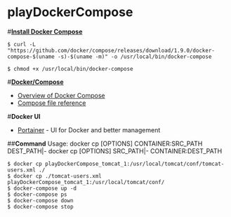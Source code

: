 # playDockerCompose


#**[Install Docker Compose](https://docs.docker.com/compose/install/)**

	$ curl -L "https://github.com/docker/compose/releases/download/1.9.0/docker-compose-$(uname -s)-$(uname -m)" -o /usr/local/bin/docker-compose

	$ chmod +x /usr/local/bin/docker-compose

#**[Docker/Compose](https://github.com/docker/compose)**
* [Overview of Docker Compose](https://docs.docker.com/compose/overview/)
* [Compose file reference](https://docs.docker.com/compose/compose-file/)


#**Docker UI**
* [Portainer](http://portainer.io/) - UI for Docker and better management


##**Command**
	Usage:  docker cp [OPTIONS] CONTAINER:SRC_PATH DEST_PATH|-
        	docker cp [OPTIONS] SRC_PATH|- CONTAINER:DEST_PATH
	
	$ docker cp playDockerCompose_tomcat_1:/usr/local/tomcat/conf/tomcat-users.xml ./
	$ docker cp ./tomcat-users.xml playDockerCompose_tomcat_1:/usr/local/tomcat/conf/	
	$ docker-compose up -d
	$ docker-compose ps
	$ docker-compose down
	$ docker-compose stop
	
